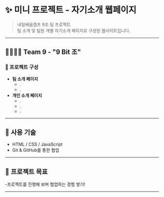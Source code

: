 # ✨ 미니 프로젝트 - 자기소개 웹페이지

> 내일배움캠프 9조 팀 프로젝트  
> 팀 소개 및 팀원 개별 자기소개 페이지로 구성된 웹사이트입니다.

---

## 👨‍👩‍👧‍👦 Team 9 - "9 Bit 조"

### 🧩 프로젝트 구성
- **팀 소개 페이지**  
  - .
  - .
- **개인 소개 페이지**  
  - .
  - .
  - .

---

## 🔗 사용 기술
- HTML / CSS / JavaScript  
- Git & GitHub를 통한 협업

---



## 🎯 프로젝트 목표
-프로젝트를 진행해 보며 협업하는 경험 쌓기!

---

